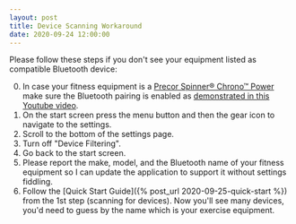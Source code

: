 ```yaml
---
layout: post
title: Device Scanning Workaround
date: 2020-09-24 12:00:00
---
```

Please follow these steps if you don't see your equipment listed as compatible Bluetooth device:

0. In case your fitness equipment is a [Precor Spinner® Chrono™ Power](https://spinning.com/spinner-chrono-power/) make sure the Bluetooth pairing is enabled as [demonstrated in this Youtube video](https://www.youtube.com/watch?v=8w1IcI5twGY).
1. On the start screen press the menu button and then the gear icon to navigate to the settings.
1. Scroll to the bottom of the settings page.
1. Turn off "Device Filtering".
1. Go back to the start screen.
1. Please report the make, model, and the Bluetooth name of your fitness equipment so I can update the application to support it without settings fiddling.
1. Follow the [Quick Start Guide]({% post_url 2020-09-25-quick-start %}) from the 1st step (scanning for devices). Now you'll see many devices, you'd need to guess by the name which is your exercise equipment.
